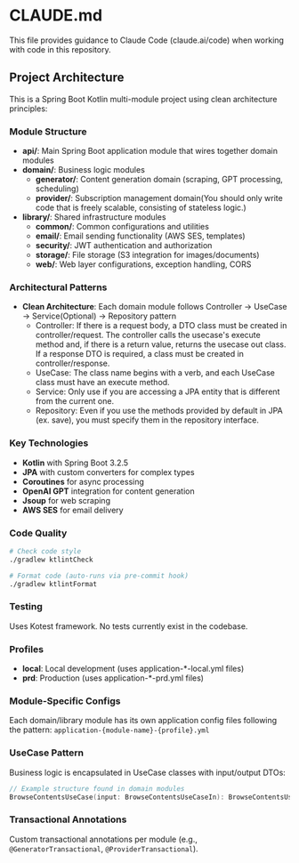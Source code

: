 # CLAUDE.md

This file provides guidance to Claude Code (claude.ai/code) when working with code in this repository.

## Project Architecture

This is a Spring Boot Kotlin multi-module project using clean architecture principles:

### Module Structure
- **api/**: Main Spring Boot application module that wires together domain modules
- **domain/**: Business logic modules
  - **generator/**: Content generation domain (scraping, GPT processing, scheduling)
  - **provider/**: Subscription management domain(You should only write code that is freely scalable, consisting of stateless logic.)
- **library/**: Shared infrastructure modules
  - **common/**: Common configurations and utilities
  - **email/**: Email sending functionality (AWS SES, templates)
  - **security/**: JWT authentication and authorization
  - **storage/**: File storage (S3 integration for images/documents)  
  - **web/**: Web layer configurations, exception handling, CORS

### Architectural Patterns
- **Clean Architecture**: Each domain module follows Controller -> UseCase -> Service(Optional) -> Repository pattern
    - Controller: If there is a request body, a DTO class must be created in controller/request. The controller calls the usecase's execute method and, if there is a return value, returns the usecase out class. If a response DTO is required, a class must be created in controller/response.
    - UseCase: The class name begins with a verb, and each UseCase class must have an execute method.
    - Service: Only use if you are accessing a JPA entity that is different from the current one. 
    - Repository: Even if you use the methods provided by default in JPA (ex. save), you must specify them in the repository interface.

### Key Technologies
- **Kotlin** with Spring Boot 3.2.5
- **JPA** with custom converters for complex types
- **Coroutines** for async processing
- **OpenAI GPT** integration for content generation
- **Jsoup** for web scraping
- **AWS SES** for email delivery

### Code Quality
```bash
# Check code style
./gradlew ktlintCheck

# Format code (auto-runs via pre-commit hook)
./gradlew ktlintFormat
```

### Testing
Uses Kotest framework. No tests currently exist in the codebase.

### Profiles
- **local**: Local development (uses application-*-local.yml files)
- **prd**: Production (uses application-*-prd.yml files)

### Module-Specific Configs
Each domain/library module has its own application config files following the pattern:
`application-{module-name}-{profile}.yml`

### UseCase Pattern
Business logic is encapsulated in UseCase classes with input/output DTOs:
```kotlin
// Example structure found in domain modules
BrowseContentsUseCase(input: BrowseContentsUseCaseIn): BrowseContentsUseCaseOut
```

### Transactional Annotations
Custom transactional annotations per module (e.g., `@GeneratorTransactional`, `@ProviderTransactional`).

